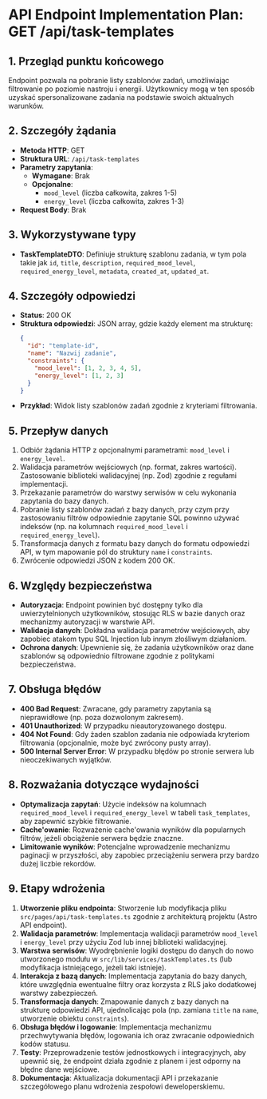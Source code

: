 # API Endpoint Implementation Plan: GET /api/task-templates

## 1. Przegląd punktu końcowego

Endpoint pozwala na pobranie listy szablonów zadań, umożliwiając filtrowanie po poziomie nastroju i energii. Użytkownicy mogą w ten sposób uzyskać spersonalizowane zadania na podstawie swoich aktualnych warunków.

## 2. Szczegóły żądania

- **Metoda HTTP**: GET
- **Struktura URL**: `/api/task-templates`
- **Parametry zapytania**:
  - **Wymagane**: Brak
  - **Opcjonalne**:
    - `mood_level` (liczba całkowita, zakres 1-5)
    - `energy_level` (liczba całkowita, zakres 1-3)
- **Request Body**: Brak

## 3. Wykorzystywane typy

- **TaskTemplateDTO**: Definiuje strukturę szablonu zadania, w tym pola takie jak `id`, `title`, `description`, `required_mood_level`, `required_energy_level`, `metadata`, `created_at`, `updated_at`.

## 4. Szczegóły odpowiedzi

- **Status**: 200 OK
- **Struktura odpowiedzi**: JSON array, gdzie każdy element ma strukturę:
  ```json
  {
    "id": "template-id",
    "name": "Nazwij zadanie",
    "constraints": {
      "mood_level": [1, 2, 3, 4, 5],
      "energy_level": [1, 2, 3]
    }
  }
  ```
- **Przykład**: Widok listy szablonów zadań zgodnie z kryteriami filtrowania.

## 5. Przepływ danych

1. Odbiór żądania HTTP z opcjonalnymi parametrami: `mood_level` i `energy_level`.
2. Walidacja parametrów wejściowych (np. format, zakres wartości). Zastosowanie biblioteki walidacyjnej (np. Zod) zgodnie z regułami implementacji.
3. Przekazanie parametrów do warstwy serwisów w celu wykonania zapytania do bazy danych.
4. Pobranie listy szablonów zadań z bazy danych, przy czym przy zastosowaniu filtrów odpowiednie zapytanie SQL powinno używać indeksów (np. na kolumnach `required_mood_level` i `required_energy_level`).
5. Transformacja danych z formatu bazy danych do formatu odpowiedzi API, w tym mapowanie pól do struktury `name` i `constraints`.
6. Zwrócenie odpowiedzi JSON z kodem 200 OK.

## 6. Względy bezpieczeństwa

- **Autoryzacja**: Endpoint powinien być dostępny tylko dla uwierzytelnionych użytkowników, stosując RLS w bazie danych oraz mechanizmy autoryzacji w warstwie API.
- **Walidacja danych**: Dokładna walidacja parametrów wejściowych, aby zapobiec atakom typu SQL Injection lub innym złośliwym działaniom.
- **Ochrona danych**: Upewnienie się, że zadania użytkowników oraz dane szablonów są odpowiednio filtrowane zgodnie z politykami bezpieczeństwa.

## 7. Obsługa błędów

- **400 Bad Request**: Zwracane, gdy parametry zapytania są nieprawidłowe (np. poza dozwolonym zakresem).
- **401 Unauthorized**: W przypadku nieautoryzowanego dostępu.
- **404 Not Found**: Gdy żaden szablon zadania nie odpowiada kryteriom filtrowania (opcjonalnie, może być zwrócony pusty array).
- **500 Internal Server Error**: W przypadku błędów po stronie serwera lub nieoczekiwanych wyjątków.

## 8. Rozważania dotyczące wydajności

- **Optymalizacja zapytań**: Użycie indeksów na kolumnach `required_mood_level` i `required_energy_level` w tabeli `task_templates`, aby zapewnić szybkie filtrowanie.
- **Cache'owanie**: Rozważenie cache'owania wyników dla popularnych filtrów, jeżeli obciążenie serwera będzie znaczne.
- **Limitowanie wyników**: Potencjalne wprowadzenie mechanizmu paginacji w przyszłości, aby zapobiec przeciążeniu serwera przy bardzo dużej liczbie rekordów.

## 9. Etapy wdrożenia

1. **Utworzenie pliku endpointa**: Stworzenie lub modyfikacja pliku `src/pages/api/task-templates.ts` zgodnie z architekturą projektu (Astro API endpoint).
2. **Walidacja parametrów**: Implementacja walidacji parametrów `mood_level` i `energy_level` przy użyciu Zod lub innej biblioteki walidacyjnej.
3. **Warstwa serwisów**: Wyodrębnienie logiki dostępu do danych do nowo utworzonego modułu w `src/lib/services/taskTemplates.ts` (lub modyfikacja istniejącego, jeżeli taki istnieje).
4. **Interakcja z bazą danych**: Implementacja zapytania do bazy danych, które uwzględnia ewentualne filtry oraz korzysta z RLS jako dodatkowej warstwy zabezpieczeń.
5. **Transformacja danych**: Zmapowanie danych z bazy danych na strukturę odpowiedzi API, ujednolicając pola (np. zamiana `title` na `name`, utworzenie obiektu `constraints`).
6. **Obsługa błędów i logowanie**: Implementacja mechanizmu przechwytywania błędów, logowania ich oraz zwracanie odpowiednich kodów statusu.
7. **Testy**: Przeprowadzenie testów jednostkowych i integracyjnych, aby upewnić się, że endpoint działa zgodnie z planem i jest odporny na błędne dane wejściowe.
8. **Dokumentacja**: Aktualizacja dokumentacji API i przekazanie szczegółowego planu wdrożenia zespołowi deweloperskiemu.
